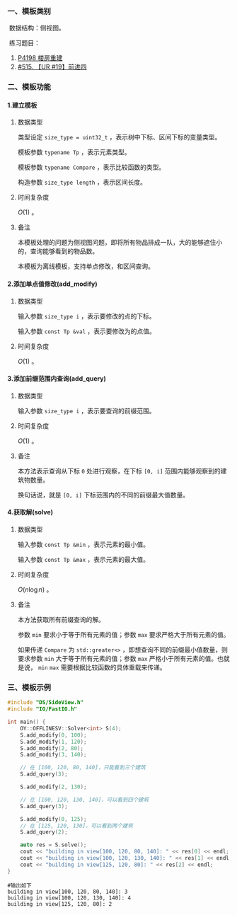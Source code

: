 ### 一、模板类别

​	数据结构：侧视图。

​	练习题目：

1. [P4198 楼房重建](https://www.luogu.com.cn/problem/P4198)
2. [#515. 【UR #19】前进四](https://uoj.ac/problem/515)



### 二、模板功能


#### 1.建立模板

1. 数据类型

   类型设定 `size_type = uint32_t` ，表示树中下标、区间下标的变量类型。

   模板参数 `typename Tp` ，表示元素类型。
   
   模板参数 `typename Compare` ，表示比较函数的类型。

   构造参数 `size_type length` ，表示区间长度。

2. 时间复杂度

     $O(1)$ 。

3. 备注

   本模板处理的问题为侧视图问题，即将所有物品排成一队，大的能够遮住小的，查询能够看到的物品数。
   
   本模板为离线模板，支持单点修改，和区间查询。

#### 2.添加单点值修改(add_modify)

1. 数据类型

   输入参数 `size_type i` ，表示要修改的点的下标。
   
   输入参数 `const Tp &val` ，表示要修改为的点值。

2. 时间复杂度

    $O(1)$ 。
   
   
#### 3.添加前缀范围内查询(add_query)

1. 数据类型

   输入参数 `size_type i` ，表示要查询的前缀范围。

2. 时间复杂度

    $O(1)$ 。
    
3. 备注

   本方法表示查询从下标 `0` 处进行观察，在下标 `[0, i]` 范围内能够观察到的建筑物数量。
   
   换句话说，就是 `[0, i]` 下标范围内的不同的前缀最大值数量。
   
#### 4.获取解(solve)

1. 数据类型

   输入参数 `const Tp &min` ，表示元素的最小值。
   
   输入参数 `const Tp &max` ，表示元素的最大值。

2. 时间复杂度

    $O(n\log n)$ 。

3. 备注

   本方法获取所有前缀查询的解。
   
   参数 `min` 要求小于等于所有元素的值；参数 `max` 要求严格大于所有元素的值。
   
   如果传递 `Compare` 为 `std::greater<>` ，即想查询不同的前缀最小值数量，则要求参数 `min` 大于等于所有元素的值；参数 `max` 严格小于所有元素的值。也就是说， `min`  `max` 需要根据比较函数的具体重载来传递。

### 三、模板示例

```c++
#include "DS/SideView.h"
#include "IO/FastIO.h"

int main() {
    OY::OFFLINESV::Solver<int> S(4);
    S.add_modify(0, 100);
    S.add_modify(1, 120);
    S.add_modify(2, 80);
    S.add_modify(3, 140);

    // 在 [100, 120, 80, 140]，只能看到三个建筑
    S.add_query(3);

    S.add_modify(2, 130);

    // 在 [100, 120, 130, 140]，可以看到四个建筑
    S.add_query(3);

    S.add_modify(0, 125);
    // 在 [125, 120, 130]，可以看到两个建筑
    S.add_query(2);

    auto res = S.solve();
    cout << "building in view[100, 120, 80, 140]: " << res[0] << endl;
    cout << "building in view[100, 120, 130, 140]: " << res[1] << endl;
    cout << "building in view[125, 120, 80]: " << res[2] << endl;
}
```

```
#输出如下
building in view[100, 120, 80, 140]: 3
building in view[100, 120, 130, 140]: 4
building in view[125, 120, 80]: 2

```

